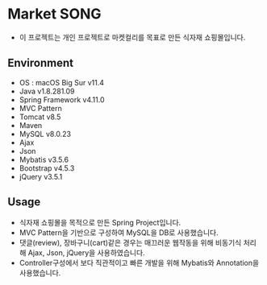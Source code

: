 # Market SONG

- 이 프로젝트는 개인 프로젝트로 마켓컬리를 목표로 만든 식자재 쇼핑몰입니다.



## Environment

- OS : macOS Big Sur v11.4
- Java v1.8.281.09
- Spring Framework v4.11.0
- MVC Pattern
- Tomcat v8.5
- Maven
- MySQL v8.0.23
- Ajax
- Json
- Mybatis v3.5.6
- Bootstrap v4.5.3
- jQuery v3.5.1



## Usage

- 식자재 쇼핑몰을 목적으로 만든 Spring Project입니다.
- MVC Pattern을 기반으로 구성하여 MySQL을 DB로 사용했습니다.
- 댓글(review), 장바구니(cart)같은 경우는 매끄러운 웹작동을 위해 비동기식 처리해 Ajax, Json, jQuery을 사용하였습니다.
- Controller구성에서 보다 직관적이고 빠른 개발을 위해 Mybatis와 Annotation을 사용했습니다.


